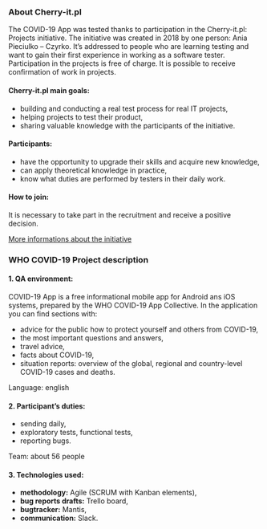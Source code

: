 ### About Cherry-it.pl

The COVID-19 App was tested thanks to participation in the Cherry-it.pl: Projects initiative.
The initiative was created in 2018 by one person:  Ania Pieciulko – Czyrko.  It’s addressed to people who are learning testing and want to gain their first experience in working as a software tester. Participation in the projects is free of charge. It is possible to receive confirmation of work in projects.

#### Cherry-it.pl main goals:
-	building and conducting a real test process for real IT projects,
-	helping projects to test their product,
-	sharing valuable knowledge with the participants of the initiative.

#### Participants:
- have the opportunity to upgrade their skills and acquire new knowledge,
- can apply theoretical knowledge in practice,
- know what duties are performed by testers in their daily work.

#### How to join:
It is necessary to take part in the recruitment and receive a positive decision.

[More informations about the initiative](http://cherry-it.pl/o-cherry-it/)



### WHO COVID-19 Project description

#### 1.	QA environment: 
COVID-19 App is a free informational mobile app for Android ans iOS systems, prepared by the WHO COVID-19 App Collective.
In the application you can find sections with:
- advice for the public how to protect yourself and others from COVID-19,
- the most important questions and answers,
- travel advice,
- facts about COVID-19,
- situation reports: overview of the global, regional and country-level COVID-19 cases and deaths.

Language: english


#### 2.	Participant’s duties:
- sending daily,
- exploratory tests, functional tests,
- reporting bugs.

Team: about 56 people

#### 3.	Technologies used:
-	**methodology:** Agile (SCRUM with Kanban elements),
-	**bug reports drafts:** Trello board,
-	**bugtracker:** Mantis,
-	**communication:** Slack.


